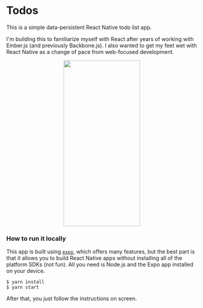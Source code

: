 # Todos

This is a simple data-persistent React Native todo list app.

I'm building this to familiarize myself with React after years of working with Ember.js (and previously Backbone.js). I also wanted to get my feet wet with React Native as a change of pace from web-focused development.

<p align="center">
  <img width="202" height="438" src="https://user-images.githubusercontent.com/17733382/228917149-d79fb386-7581-42ba-991b-6382ea0da591.gif">
</p>

### How to run it locally

This app is built using [`expo`](https://expo.dev), which offers many features, but the best part is that it allows you to build React Native apps without installing all of the platform SDKs (not fun). All you need is Node.js and the Expo app installed on your device.

```
$ yarn install
$ yarn start
```

After that, you just follow the instructions on screen.
